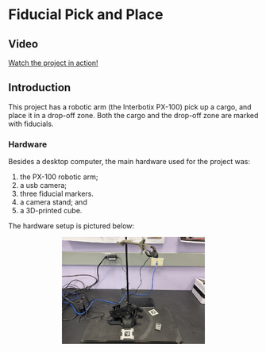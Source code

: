 # Fiducial Pick and Place

## Video

[Watch the project in action!](https://drive.google.com/file/d/1LnUodQ4iVPImvU8My7JRYx4RfPqLF8GL/view?usp=drivesdk)

## Introduction

This project has a robotic arm (the Interbotix PX-100) pick up a cargo,
and place it in a drop-off zone. Both the cargo and the drop-off zone
are marked with fiducials. 


### Hardware

Besides a desktop computer, the main hardware used for the project was:

1. the PX-100 robotic arm;
2. a usb camera;
3. three fiducial markers.
4. a camera stand; and
3. a 3D-printed cube.

The hardware setup is pictured below:

<p align="center">
    <img src="./images/hardware_setup.jpg" width="288" height="216" />
</p>

###  

